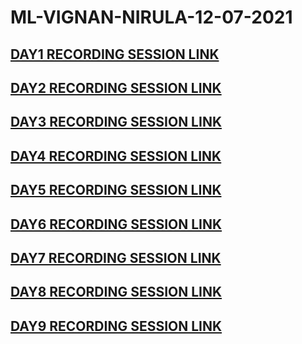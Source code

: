 # ML-VIGNAN-NIRULA-12-07-2021

## [DAY1 RECORDING SESSION LINK](https://transcripts.gotomeeting.com/#/s/a2f3c630d8efbc684474790d155e38a0c0ff97989c62825e47be60242895d02c)

## [DAY2 RECORDING SESSION LINK](https://transcripts.gotomeeting.com/#/s/a158e0f1fb216caab85f7a96eb35f44a5716ffee25c0c9b76eded58096ec86d1)

## [DAY3 RECORDING SESSION LINK](https://transcripts.gotomeeting.com/#/s/64da700071318a02288cbf43f2eefd1ef3162690450970e28907ed73bd74cc0f)

## [DAY4 RECORDING SESSION LINK](https://transcripts.gotomeeting.com/#/s/49ffba73b10661fec8712290151c8e69e530ab56bb4f8757511ca32579e7955c)

## [DAY5 RECORDING SESSION LINK](https://transcripts.gotomeeting.com/#/s/8436f3eb8aeddd43836aa1555117f11779a5a5b327133854415f934375a421ec)

## [DAY6 RECORDING SESSION LINK](https://transcripts.gotomeeting.com/#/s/0d5d626ae55ffb4b7ce99e6550e5967330674fe823a1c134e8aa11d1e7d2d5db)

## [DAY7 RECORDING SESSION LINK](https://transcripts.gotomeeting.com/#/s/b7c461becc0e0fddcb46bf4b14d0e7c038d676d5e991f8a07717aa2f4f22ef8f)

## [DAY8 RECORDING SESSION LINK](https://transcripts.gotomeeting.com/#/s/cf0811b8bd40a007116b39adfc7af82a40c4ce7fa0ee81b5f860e380ffbfadde)

## [DAY9 RECORDING SESSION LINK](https://transcripts.gotomeeting.com/#/s/7f382ed68854834401fc471b8e20a8c4599d73c5fb19c4a80e324c1c847c91a1)
